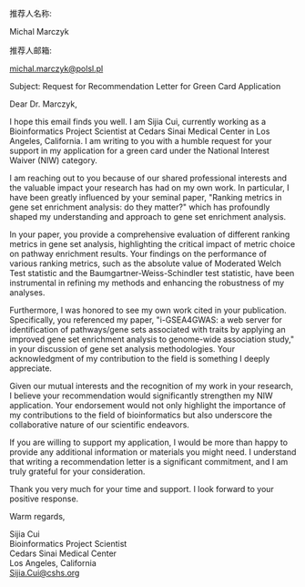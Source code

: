推荐人名称:

Michal Marczyk

推荐人邮箱:

michal.marczyk@polsl.pl


Subject: Request for Recommendation Letter for Green Card Application

Dear Dr. Marczyk,

I hope this email finds you well. I am Sijia Cui, currently working as a Bioinformatics Project Scientist at Cedars Sinai Medical Center in Los Angeles, California. I am writing to you with a humble request for your support in my application for a green card under the National Interest Waiver (NIW) category.

I am reaching out to you because of our shared professional interests and the valuable impact your research has had on my own work. In particular, I have been greatly influenced by your seminal paper, "Ranking metrics in gene set enrichment analysis: do they matter?" which has profoundly shaped my understanding and approach to gene set enrichment analysis.

In your paper, you provide a comprehensive evaluation of different ranking metrics in gene set analysis, highlighting the critical impact of metric choice on pathway enrichment results. Your findings on the performance of various ranking metrics, such as the absolute value of Moderated Welch Test statistic and the Baumgartner-Weiss-Schindler test statistic, have been instrumental in refining my methods and enhancing the robustness of my analyses.

Furthermore, I was honored to see my own work cited in your publication. Specifically, you referenced my paper, "i-GSEA4GWAS: a web server for identification of pathways/gene sets associated with traits by applying an improved gene set enrichment analysis to genome-wide association study," in your discussion of gene set analysis methodologies. Your acknowledgment of my contribution to the field is something I deeply appreciate.

Given our mutual interests and the recognition of my work in your research, I believe your recommendation would significantly strengthen my NIW application. Your endorsement would not only highlight the importance of my contributions to the field of bioinformatics but also underscore the collaborative nature of our scientific endeavors.

If you are willing to support my application, I would be more than happy to provide any additional information or materials you might need. I understand that writing a recommendation letter is a significant commitment, and I am truly grateful for your consideration.

Thank you very much for your time and support. I look forward to your positive response.

Warm regards,

Sijia Cui  
Bioinformatics Project Scientist  
Cedars Sinai Medical Center  
Los Angeles, California  
Sijia.Cui@cshs.org